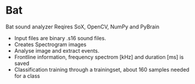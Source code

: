 Bat
===

Bat sound analyzer
Reqires SoX, OpenCV, NumPy and PyBrain

- Input files are binary .s16 sound files.
- Creates Spectrogram images
- Analyse image and extract events.
- Frontline information, frequency spectrom [kHz] and duration [ms] is saved
- Classification training through a trainingset, about 160 samples needed for a class
